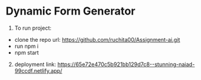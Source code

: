 # Dynamic Form Generator

1. To run project:
  - clone the repo url: https://github.com/ruchita00/Assignment-ai.git 
  - run npm i
  - npm start

2. deployment link:
 https://65e72e470c5b921bb129d7c8--stunning-naiad-99ccdf.netlify.app/
